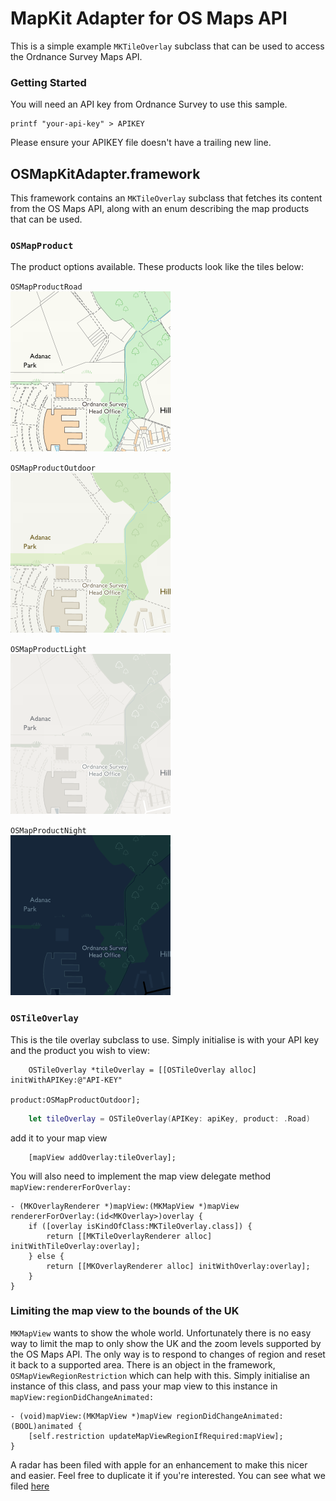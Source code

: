 # MapKit Adapter for OS Maps API
This is a simple example `MKTileOverlay` subclass that can be used to access
the Ordnance Survey Maps API.

### Getting Started
You will need an API key from Ordnance Survey to use this sample.
```
printf "your-api-key" > APIKEY
```
Please ensure your APIKEY file doesn't have a trailing new line.

## OSMapKitAdapter.framework
This framework contains an `MKTileOverlay` subclass that fetches its content
from the OS Maps API, along with an enum describing the map products that can
be used.

### `OSMapProduct`
The product options available. These products look like the tiles below:

`OSMapProductRoad`<br/>
![Sample Road Tile](images/roadtile.png)

`OSMapProductOutdoor`<br/>
![Sample Outdoor Tile](images/outdoortile.png)

`OSMapProductLight`<br/>
![Sample Light Tile](images/lighttile.png)

`OSMapProductNight`<br/>
![Sample Night Tile](images/nighttile.png)

### `OSTileOverlay`
This is the tile overlay subclass to use. Simply initialise is with your API
key and the product you wish to view:

```objc
    OSTileOverlay *tileOverlay = [[OSTileOverlay alloc] initWithAPIKey:@"API-KEY"
                                                               product:OSMapProductOutdoor];
```
```swift
    let tileOverlay = OSTileOverlay(APIKey: apiKey, product: .Road)
```

add it to your map view
```
    [mapView addOverlay:tileOverlay];
```

You will also need to implement the map view delegate method
`mapView:rendererForOverlay:`
```
- (MKOverlayRenderer *)mapView:(MKMapView *)mapView rendererForOverlay:(id<MKOverlay>)overlay {
    if ([overlay isKindOfClass:MKTileOverlay.class]) {
        return [[MKTileOverlayRenderer alloc] initWithTileOverlay:overlay];
    } else {
        return [[MKOverlayRenderer alloc] initWithOverlay:overlay];
    }
}
```

### Limiting the map view to the bounds of the UK
`MKMapView` wants to show the whole world. Unfortunately there is no easy
way to limit the map to only show the UK and the zoom levels supported by
the OS Maps API. The only way is to respond to changes of region and reset
it back to a supported area. There is an object in the framework,
`OSMapViewRegionRestriction` which can help with this. Simply initialise an
instance of this class, and pass your map view to this instance in
`mapView:regionDidChangeAnimated:`
```
- (void)mapView:(MKMapView *)mapView regionDidChangeAnimated:(BOOL)animated {
    [self.restriction updateMapViewRegionIfRequired:mapView];
}
```
A radar has been filed with apple for an enhancement to make this nicer and
easier. Feel free to duplicate it if you're interested. You can see what we
filed [here](RegionLimitFeatureRequest.md)
